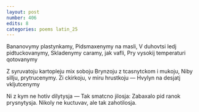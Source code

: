```yaml
---
layout: post
number: 406
edits: 8
categories: poems latin_25
---
```


Bananovymy plastynkamy,
Pidsmaxenymy na masli,
V duhovtsi ledj pidtuckovanymy,
Skladenymy caramy, jak vafli,
Pry vysokij temperaturi qotovanymy

Z syruvatoju kartopleju mix soboju 
Brynzoju z tcasnytckom i mukoju,
Niby sillju, prytrucenymy.
Zi ckirkoju, v miru hrustkoju —
Hvylyn na desjatj vkljutcenymy

Ni z kym ne hotiv dilytysja —
Tak smatcno jilosja:
Zabaxalo pid ranok prysnytysja.
Nikoly ne kuctuvav, ale tak zahotilosja.

